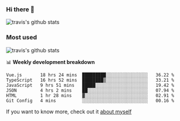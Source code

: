 ### Hi there 👋

<!--
**HondryTravis/HondryTravis** is a ✨ _special_ ✨ repository because its `README.md` (this file) appears on your GitHub profile.

Here are some ideas to get you started:

- 🔭 I’m currently working on ...
- 🌱 I’m currently learning ...
- 👯 I’m looking to collaborate on ...
- 🤔 I’m looking for help with ...
- 💬 Ask me about ...
- 📫 How to reach me: ...
- 😄 Pronouns: ...
- ⚡ Fun fact: ...
-->

![travis's github stats](https://github-readme-stats.vercel.app/api?username=HondryTravis&hide=stars)
### Most used
![travis's github stats](https://github-readme-stats.anuraghazra1.vercel.app/api/top-langs/?username=HondryTravis&layout=compact&hide_title=true)

📊 **Weekly development breakdown**

<!--START_SECTION:waka-->

```text
Vue.js       18 hrs 24 mins  █████████░░░░░░░░░░░░░░░░   36.22 %
TypeScript   16 hrs 52 mins  ████████▒░░░░░░░░░░░░░░░░   33.21 %
JavaScript   9 hrs 51 mins   █████░░░░░░░░░░░░░░░░░░░░   19.42 %
JSON         4 hrs 2 mins    ██░░░░░░░░░░░░░░░░░░░░░░░   07.94 %
HTML         1 hr 28 mins    ▓░░░░░░░░░░░░░░░░░░░░░░░░   02.91 %
Git Config   4 mins          ░░░░░░░░░░░░░░░░░░░░░░░░░   00.16 %
```

<!--END_SECTION:waka-->

If you want to know more, check out it [about myself](https://hondrytravis.github.io/)
